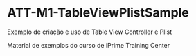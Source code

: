 # ATT-M1-TableViewPlistSample
Exemplo de criação e uso de Table View Controller e Plist

Material de exemplos do curso de iPrime Training Center
